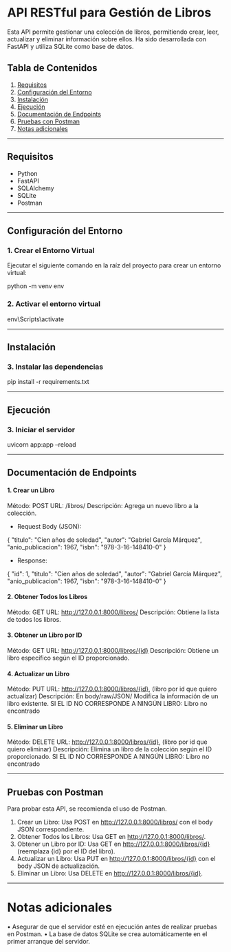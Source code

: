 # API RESTful para Gestión de Libros

Esta API permite gestionar una colección de libros, permitiendo crear, leer, actualizar y eliminar información sobre ellos. Ha sido desarrollada con FastAPI y utiliza SQLite como base de datos.

## Tabla de Contenidos
1. [Requisitos](#requisitos)
2. [Configuración del Entorno](#configuración-del-entorno)
3. [Instalación](#instalación)
4. [Ejecución](#ejecución)
5. [Documentación de Endpoints](#documentación-de-endpoints)
6. [Pruebas con Postman](#pruebas-con-postman)
7. [Notas adicionales](#notas-adicionales)
------------------------------------------------------------------------

## Requisitos

- Python
- FastAPI
- SQLAlchemy
- SQLite
- Postman

------------------------------------------------------------------------

## Configuración del Entorno

### 1. Crear el Entorno Virtual
Ejecutar el siguiente comando en la raíz del proyecto para crear un entorno virtual:

python -m venv env

### 2. Activar el entorno  virtual

env\Scripts\activate

------------------------------------------------------------------------

## Instalación

### 3. Instalar las dependencias
pip install -r requirements.txt

------------------------------------------------------------------------

## Ejecución

### 3. Iniciar el servidor
uvicorn app:app –reload

------------------------------------------------------------------------

## Documentación de Endpoints

#### 1. Crear un Libro
Método: POST
URL: /libros/
Descripción: Agrega un nuevo libro a la colección.
* Request Body (JSON):
	
{
    "titulo": "Cien años de soledad",
    "autor": "Gabriel García Márquez",
    "anio_publicacion": 1967,
    "isbn": "978-3-16-148410-0"
}

* Response:

{
    "id": 1,
    "titulo": "Cien años de soledad",
    "autor": "Gabriel García Márquez",
    "anio_publicacion": 1967,
    "isbn": "978-3-16-148410-0"
}

#### 2. Obtener Todos los Libros
Método: GET
URL: http://127.0.0.1:8000/libros/ 
Descripción: Obtiene la lista de todos los libros.

#### 3. Obtener un Libro por ID
Método: GET
URL: http://127.0.0.1:8000/libros/{id} 
Descripción: Obtiene un libro específico según el ID proporcionado.

#### 4. Actualizar un Libro
Método: PUT
URL: http://127.0.0.1:8000/libros/{id}, (libro por id que quiero actualizar)
Descripción: En body/raw/JSON/ Modifica la información de un libro existente.
SI EL ID NO CORRESPONDE A NINGÚN LIBRO: Libro no encontrado

#### 5. Eliminar un Libro
Método: DELETE
URL: http://127.0.0.1:8000/libros/{id}, (libro por id que quiero eliminar)
Descripción: Elimina un libro de la colección según el ID proporcionado.
SI EL ID NO CORRESPONDE A NINGÚN LIBRO: Libro no encontrado

------------------------------------------------------------------------

## Pruebas con Postman

Para probar esta API, se recomienda el uso de Postman.
1.	Crear un Libro: Usa POST en http://127.0.0.1:8000/libros/ con el body JSON correspondiente.
2.	Obtener Todos los Libros: Usa GET en http://127.0.0.1:8000/libros/.
3.	Obtener un Libro por ID: Usa GET en http://127.0.0.1:8000/libros/{id} (reemplaza {id} por el ID del libro).
4.	Actualizar un Libro: Usa PUT en http://127.0.0.1:8000/libros/{id} con el body JSON de actualización.
5.	Eliminar un Libro: Usa DELETE en http://127.0.0.1:8000/libros/{id}.

------------------------------------------------------------------------

# Notas adicionales
•	Asegurar de que el servidor esté en ejecución antes de realizar pruebas en Postman.
•	La base de datos SQLite se crea automáticamente en el primer arranque del servidor.
